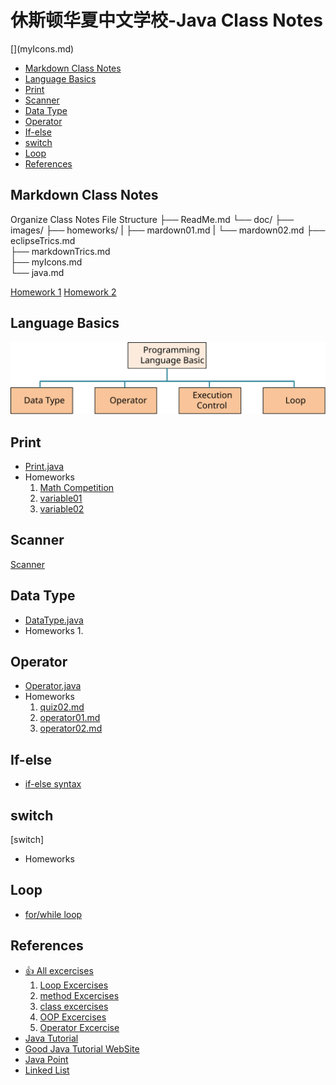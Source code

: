 <h1> 休斯顿华夏中文学校-Java Class Notes</h1>
[](myIcons.md)

- [Markdown Class Notes](#markdown-class-notes)
- [Language Basics](#language-basics)
- [Print](#print)
- [Scanner](#scanner)
- [Data Type](#data-type)
- [Operator](#operator)
- [If-else](#if-else)
- [switch](#switch)
- [Loop](#loop)
- [References](#references)


## Markdown Class Notes
Organize Class Notes File Structure
<java root>
    ├── ReadMe.md
    └── doc/
         ├── images/
         ├── homeworks/
         |      ├── mardown01.md
         |      └── mardown02.md
         ├── eclipseTrics.md     
         ├── markdownTrics.md     
         ├── myIcons.md     
         └── java.md     

[Homework 1](../homeworks/markdown01.md)
[Homework 2](../homeworks/markdown02.md)

## Language Basics
![](../doc/images/LanguageBasics.svg)

## Print
* [Print.java](../src/Print.java)
* Homeworks
  1. [Math Competition](../homeworks/12023%20Harmoney%20School%20Houston.pdf)
  2. [variable01](../homeworks/variable01.md)
  3. [variable02](../homeworks/variable02.md)

## Scanner
[Scanner](../src/MyScanner.java)

## Data Type
* [DataType.java](../src/DataType.java)
* Homeworks
    1. 
## Operator
* [Operator.java](../src/Operator.java)
* Homeworks
    1. [quiz02.md](../homeworks/quiz02.md)
    2. [operator01.md](../homeworks/operator01.md)
    3. [operator02.md](../homeworks/operator02.md)

## If-else
* [if-else syntax](../src/IfElse.java)
## switch
[switch]
  - Homeworks

## Loop
* [for/while loop](../src/Loop.java)


## References
* [👍 All excercises](https://www.w3resource.com/java-exercises/index.php)
  1. [Loop Excercises](http://www.beginwithjava.com/java/loops/questions.html)
  2. [method Excercises](http://www.beginwithjava.com/java/methods/questions.html)
  3. [class excercises](http://math.hws.edu/eck/cs124/javanotes4/c5/exercises.html)
  4. [OOP Excercises](https://www3.ntu.edu.sg/home/ehchua/programming/java/J3f_OOPExercises.html)
  5. [Operator Excercise](https://docs.oracle.com/javase/tutorial/java/nutsandbolts/QandE/questions_operators.html)
* [Java Tutorial](http://www.beginwithjava.com/java/)
* [Good Java Tutorial WebSite](https://beginnersbook.com/2014/07/how-to-sort-a-treemap-by-value-in-java/)
* [Java Point](https://www.javatpoint.com/java-tutorial)
* [Linked List](https://www.javatpoint.com/singly-linked-list-vs-doubly-linked-list)